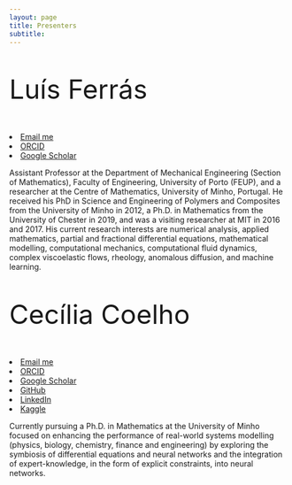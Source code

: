 ```yaml
---
layout: page
title: Presenters
subtitle: 
---
```


 <font size="32" family="Open Sans">
    <p>Luís Ferrás</p>
</font>

<div>
 <li class="list-inline-item">
    <a href="mailto:lferras@fe.up.pt" title="Email me">
      <span class="fa-stack fa-lg" aria-hidden="true">
        <i class="fas fa-circle fa-stack-2x"></i>
        <i class="fas fa-envelope fa-stack-1x fa-inverse"></i>
      </span>
      <span class="sr-only">Email me</span>
   </a>
  </li>
<li class="list-inline-item">
   <a href="https://orcid.org/0000-0001-5477-3226" title="ORCID">
     <span class="fa-stack fa-lg" aria-hidden="true">
       <i class="fas fa-circle fa-stack-2x"></i>
       <i class="fab fa-orcid fa-stack-1x fa-inverse"></i>
     </span>
     <span class="sr-only">ORCID</span>
   </a>
 </li>
  <li class="list-inline-item">
    <a href="https://scholar.google.com/citations?user=r3TVndQAAAAJ&hl=en&oi=ao" title="Google Scholar">
      <span class="fa-stack fa-lg" aria-hidden="true">
        <i class="fas fa-circle fa-stack-2x"></i>
        <i class="fa fa-graduation-cap fa-stack-1x fa-inverse"></i>
      </span>
      <span class="sr-only">Google Scholar</span>
    </a>
  </li>
</div>



Assistant Professor at the Department of Mechanical Engineering (Section of Mathematics), Faculty of Engineering, University of Porto (FEUP), and a researcher at the Centre of Mathematics, University of Minho, Portugal. He received his PhD in Science and Engineering of Polymers and Composites from the University of Minho in 2012, a Ph.D. in Mathematics from the University of Chester in 2019, and was a visiting researcher at MIT in 2016 and 2017. His current research interests are numerical analysis, applied mathematics, partial and fractional differential equations, mathematical modelling, computational mechanics, computational fluid dynamics, complex viscoelastic flows, rheology, anomalous diffusion, and machine learning.



 <font size="32" family="Open Sans">
    <p>Cecília Coelho</p>
</font>

<div>
 <li class="list-inline-item">
    <a href="mailto:cmartins@cmat.uminho.pt" title="Email me">
      <span class="fa-stack fa-lg" aria-hidden="true">
        <i class="fas fa-circle fa-stack-2x"></i>
        <i class="fas fa-envelope fa-stack-1x fa-inverse"></i>
      </span>
      <span class="sr-only">Email me</span>
   </a>
  </li>
<li class="list-inline-item">
   <a href="https://orcid.org/0009-0009-4502-937X" title="ORCID">
     <span class="fa-stack fa-lg" aria-hidden="true">
       <i class="fas fa-circle fa-stack-2x"></i>
       <i class="fab fa-orcid fa-stack-1x fa-inverse"></i>
     </span>
     <span class="sr-only">ORCID</span>
   </a>
 </li>
  <li class="list-inline-item">
    <a href="https://scholar.google.com/citations?user=glIx3vsAAAAJ&hl=en" title="Google Scholar">
      <span class="fa-stack fa-lg" aria-hidden="true">
        <i class="fas fa-circle fa-stack-2x"></i>
        <i class="fa fa-graduation-cap fa-stack-1x fa-inverse"></i>
      </span>
      <span class="sr-only">Google Scholar</span>
    </a>
  </li>
 
 <li class="list-inline-item">
    <a href="https://github.com/CeciliaCoelho" title="GitHub">
      <span class="fa-stack fa-lg" aria-hidden="true">
        <i class="fas fa-circle fa-stack-2x"></i>
        <i class="fab fa-github fa-stack-1x fa-inverse"></i>
      </span>
      <span class="sr-only">GitHub</span>
   </a>
  </li>
  
  <li class="list-inline-item">
    <a href="https://linkedin.com/in/cecilia-coelho-b38b91183/" title="LinkedIn">
      <span class="fa-stack fa-lg" aria-hidden="true">
        <i class="fas fa-circle fa-stack-2x"></i>
        <i class="fab fa-linkedin fa-stack-1x fa-inverse"></i>
      </span>
      <span class="sr-only">LinkedIn</span>
   </a>
  </li>
    <li class="list-inline-item">
    <a href="https://www.kaggle.com/cici118/datasets" title="Kaggle">
      <span class="fa-stack fa-lg" aria-hidden="true">
        <i class="fas fa-circle fa-stack-2x"></i>
        <i class="fab fa-kaggle fa-stack-1x fa-inverse"></i>
      </span>
      <span class="sr-only">Kaggle</span>
   </a>
  </li>
</div>


Currently pursuing a Ph.D. in Mathematics at the University of Minho focused on enhancing the performance of real-world systems modelling (physics, biology, chemistry, finance and engineering) by exploring the symbiosis of differential equations and neural networks and the integration of expert-knowledge, in the form of explicit constraints, into neural networks. 

